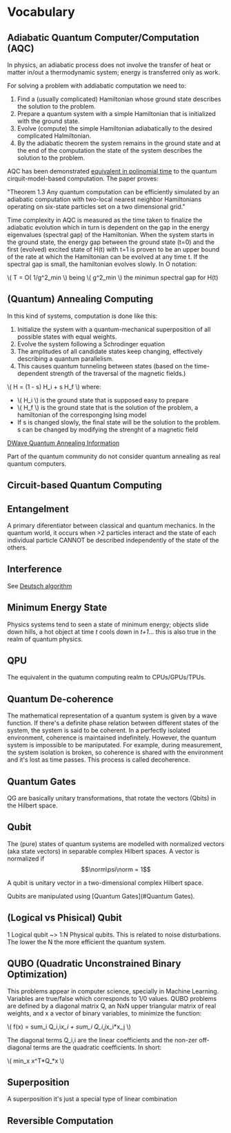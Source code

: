 # Vocabulary 

## Adiabatic Quantum Computer/Computation (AQC)

In physics, an adiabatic process does not involve the transfer of heat or matter in/out
a thermodynamic system; energy is transferred only as work.

For solving a problem with addiabatic computation we need to:
1. Find a (usually complicated) Hamiltonian whose ground state describes the solution to the 
problem.
2. Prepare a quantum system with a simple Hamiltonian that is initialized with the ground state.
3. Evolve (compute) the simple Hamiltonian adiabatically to the desired complicated Halmiltonian.
4. By the adiabatic theorem the system remains in the ground state and at the end of the computation
the state of the system describes the solution to the problem.

AQC has been demonstrated [equivalent in polinomial time](https://arxiv.org/abs/quant-ph/0405098#:~:text=Adiabatic%20Quantum%20Computation%20is%20Equivalent%20to%20Standard%20Quantum%20Computation,-Dorit%20Aharonov%2C%20Wim&text=We%20describe%20an%20efficient%20adiabatic,computation%20model%20are%20polynomially%20equivalent) to the quantum cirquit-model-based computation.
The paper proves:

"Theorem 1.3 Any quantum computation can be efficiently simulated by an adiabatic computation
with two-local nearest neighbor Hamiltonians operating on six-state particles set on a two dimensional grid."

Time complexity in AQC is measured as the time taken to finalize the adiabatic evolution
which in turn is dependent on the gap in the energy eigenvalues (spectral gap) of the Hamiltonian.
When the system starts in the ground state, the energy gap between the ground state (t=0) and the first
(evolved) excited state of H(t) with t=1 is proven to be an upper bound of the rate at which the Hamiltonian can be
evolved at any time t. If the spectral gap is small, the hamiltonian evolves slowly. In O notation:

\\( T = O( 1/g^2_min \\) being \\( g^2_min \\) the minimun spectral gap for H(t) 

## (Quantum) Annealing Computing

In this kind of systems, computation is done like this:

1. Initialize the system with a quantum-mechanical superposition of all possible states with equal weights.
2. Evolve the system following a Schrodinger equation
3. The amplitudes of all candidate states keep changing, effectively describing a quantum parallelism.
4. This causes quantum tunneling between states (based on the time-dependent strength of the traversal
of the magnetic fields.)

\\( H = (1 - s) H_i + s H_f \\) where:

- \\( H_i \\) is the ground state that is supposed easy to prepare
- \\( H_f \\) is the ground state that is the solution of the problem, a hamiltonian of the
corresponging Ising model
- If s is changed slowly, the final state will be the solution to the problem. s can be changed
by modifying the strenght of a magnetic field 

[DWave Quantum Annealing Information](https://docs.dwavesys.com/docs/latest/c_gs_2.html)

Part of the quantum community do not consider quantum annealing as real quantum computers.
 
## Circuit-based Quantum Computing

## Entangelment

A primary diferentiator between classical and quantum mechanics. In the quantum world, it occurs when >2 particles 
interact and the state of each individual particle CANNOT be described independently of the state of the
 others.

## Interference

See [Deutsch algorithm](algorithms.md#Deutsch)

## Minimum Energy State
Physics systems tend to seen a state of minimum energy; objects slide down hills, a hot object
at time _t_ cools down in _t+1_... this is also true in the realm of quantum physics. 

## QPU

The equivalent in the quatumn computing realm to CPUs/GPUs/TPUs.

## Quantum De-coherence

The mathematical representation of a quantum system is given by a wave function. If there's a definite phase
relation between different states of the system, the system is said to be coherent. In a perfectly isolated
environment, coherence is maintained indefinitely. However, the quantum system is impossible to be maniputated.
For example, during measurement, the system isolation is broken, so coherence is shared with the environment and it's
 lost as time passes. This process is called decoherence.

## Quantum Gates

QG are basically unitary transformations, that rotate the vectors (Qbits) in the Hilbert space.

## Qubit

The (pure) states of quantum systems are modelled with normalized vectors (aka state vectors) in separable complex 
Hilbert spaces.
A vector is normalized if $$\norm\psi\norm = 1$$

A qubit is unitary vector in a two-dimensional complex Hilbert space.

Qubits are manipulated using [Quantum Gates](#Quantum Gates).

## (Logical vs Phisical) Qubit

1 Logical qubit ~> 1:N Physical qubits. This is related to noise disturbations. The 
lower the N the more efficient the quantum system. 

## QUBO (Quadratic Unconstrained Binary Optimization)

This problems appear in computer science, specially in Machine Learning. Variables are true/false
which corresponds to 1/0 values. QUBO problems are defined by a diagonal matrix Q, an NxN upper
triangular matrix of real weights, and x a vector of binary variables, to minimize the function:

\\( f(x) = sum_i Q_i,i*x_i + sum_i Q_i,j*x_i*x_j \\)

The diagonal terms Q_i,i are the linear coefficients and the non-zer off-diagonal terms are the
quadratic coefficients. In short:

\\( min_x x^T*Q_*x \\)

## Superposition

A superposition it's just a special type of linear combination


## Reversible Computation

